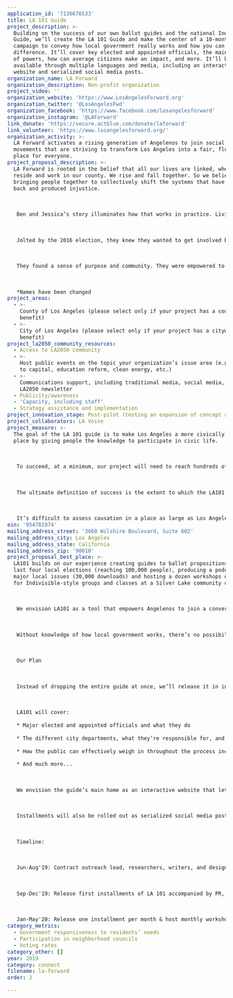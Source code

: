 ```yaml
---
application_id: '7136676533'
title: LA 101 Guide
project_description: >-
  Building on the success of our own ballot guides and the national Indivisible
  Guide, we’ll create the LA 101 Guide and make the center of a 10-month
  campaign to convey how local government really works and how you can make a
  difference. It’ll cover key elected and appointed officials, the main levers
  of powers, how can average citizens make an impact, and more. It’ll be
  available through multiple languages and media, including an interactive
  website and serialized social media posts.
organization_name: LA Forward
organization_description: Non-profit organization
project_video: ''
organization_website: 'https://www.LosAngelesForward.org'
organization_twitter: '@LosAngelesFwd'
organization_facebook: 'https://www.facebook.com/losangelesforward'
organization_instagram: '@LAForward'
link_donate: 'https://secure.actblue.com/donate/laforward'
link_volunteer: 'https://www.losangelesforward.org/'
organization_activity: >-
  LA Forward activates a rising generation of Angelenos to join social justice
  movements that are striving to transform Los Angeles into a fair, flourishing
  place for everyone.
project_proposal_description: >-
  LA Forward is rooted in the belief that all our lives are linked, wherever we
  reside and work in our county. We rise and fall together. So we believe in
  bringing people together to collectively shift the systems that have held us
  back and produced injustice.
   
   
   
   Ben and Jessica’s story illuminates how that works in practice. Living on the Westside and raising two small children, they’d been civically disconnected before 2016. Working for a solar energy company and a UCLA autism clinic, they’d assumed things were on track to get better nationally and locally. Their only form of civic engagement was voting in major elections. And while they used LA Forward’s ballot guide for local and state propositions, their attention was on national issues. 
   
   
   
   Jolted by the 2016 election, they knew they wanted to get involved but they didn’t know how. After a few frustrating attempts at involvement with local chapters of national groups, they came to a LA Forward house party about Civics101 and decided to become LA Forward members. At first, they felt like they didn’t know what they were doing. But they were glad for the community, including people with more civic experience. They went from attending marches to registering voters at marches to actually empowering the parents of their kids’ classmates to gathering hundreds signatures for a key ballot initiatives. They joined LA Forward’s core leadership team and lead our coalition-based work to decriminalize street vending statewide and actually build homes for the homeless.
   
   
   
   They found a sense of purpose and community. They were empowered to educate and organize their friends, co-workers, and fellow parents. One result of this new engagement was to help people like Marisol, a street vendor and activist in Boyle Heights, to finally be able to earn a living without fear of harassment and deportation, to know there was a chance her son’s school might be fully funded, that her homeless neighbors would finally have a roof over their heads and a bed to sleep in. Even though LA’s great geographical and social distance still separates these families—they haven’t met in person and may never do so—their lives have been intertwined for good, to their mutual benefit.
   
   
   
   *Names have been changed
project_areas:
  - >-
    County of Los Angeles (please select only if your project has a countywide
    benefit)
  - >-
    City of Los Angeles (please select only if your project has a citywide
    benefit)
project_la2050_community_resources:
  - Access to LA2050 community
  - >-
    Host public events on the topic your organization’s issue area (e.g. access
    to capital, education reform, clean energy, etc.) 
  - >-
    Communications support, including traditional media, social media, and
    LA2050 newsletter
  - Publicity/awareness
  - 'Capacity, including staff'
  - Strategy assistance and implementation
project_innovation_stage: Post-pilot (testing an expansion of concept after initially successful pilot)
project_collaborators: LA Voice
project_measure: >-
  The goal of the LA 101 guide is to make Los Angeles a more civically engaged
  place by giving people the knowledge to participate in civic life.
   
   
   
   To succeed, at a minimum, our project will need to reach hundreds of thousands of Angelenos. We will carefully measure how many people see the guide—through tracking traffic to the website, video views, social media engagement, and downloads, as well as the number of people who attend workshops. Our goal is that those people will mirror LA’s geographic and demographic diversity.
   
   
   
   The ultimate definition of success is the extent to which the LA101 guide can increase civic engagement—how many people are sending in comments on pending policies, calling elected officials, showing up to council hearings, meeting with the staff of elected offices, joining neighborhood councils, volunteering with advocacy groups, voting and getting their friends to vote, especially on local candidates and measures.
   
   
   
   It’s difficult to assess causation in a place as large as Los Angeles but we will create surveys to ask workshop and online participants about their behavior and that of their social circles to see how it changes from before their contact with the guide to a year later.
ein: '954781974'
mailing_address_street: '3660 Wilshire Boulevard, Suite 602'
mailing_address_city: Los Angeles
mailing_address_state: California
mailing_address_zip: '90010'
project_proposal_best_place: >-
  LA101 builds on our experience creating guides to ballot propositions in the
  last four local elections (reaching 100,000 people), producing a podcast about
  major local issues (30,000 downloads) and hosting a dozen workshops on LA 101
  for Indivisible-style groups and classes at a Silver Lake community center.
   
   
   
   We envision LA101 as a tool that empowers Angelenos to join a conversation with elected officials, decision-makers, and local government over the policies that will determine the future of our region. 
   
   
   
   Without knowledge of how local government works, there’s no possibility of impacting it. By illuminating the workings of the city, the guide and workshops will pave the way for greater involvement. When Angelenos learn effective ways to voice their views, they’ll have the confidence and know-how necessary not only to participate in local elections, but to do the mundane and crucial civic work of calling elected officials, showing up to council hearings, meeting with government staffers, joining neighborhood councils, and volunteering with advocacy organizations.
   
   
   
   Our Plan
   
   
   
   Instead of dropping the entire guide at once, we’ll release it in installments starting with the most basic information and moving to increasingly detailed and sophisticated sections on the workings of local government. This approach, inspired by the agile software development model, will allow us to produce results quickly and to adjust our ongoing work in response to feedback. It will also provide multiple opportunities to garner public attention.
   
   
   
   LA101 will cover:
   
   * Major elected and appointed officials and what they do
   
   * The different city departments, what they’re responsible for, and how they impact your life
   
   * How the public can effectively weigh in throughout the process including how to reach elected officials, the art of public comments and lobby visits, fundamentals of building relationships and coalitions
   
   * And much more...
   
   
   
   We envision the guide’s main home as an interactive website that lets people use the guide however they prefer—whether that’s getting a quick answer to one question or gaining a comprehensive understanding of the local governmental system from A to Z. 
   
   
   
   Installments will also be rolled out as serialized social media posts, and we’ll create a Vox-style video about the first installment to publicize the guide. To reach an audience that matches LA’s diversity we will collaborate with a wide variety of community groups in our network to hold workshops across the county. We’ll hire a grassroots, community-focused PR firm to pitch stories on LA101 to regional, neighborhood, and ethnic media. 
   
   
   
   Timeline:
   
   
   
   Jun-Aug'19: Contract outreach lead, researchers, writers, and designers, recruit community partners & develop first content chunks
   
   
   
   Sep-Dec'19: Release first installments of LA 101 accompanied by PR, press & community outreach. Host first 10 workshops in communities around LA
   
   
   
   Jan-May'20: Release one installment per month & host monthly workshops
category_metrics:
  - Government responsiveness to residents’ needs
  - Participation in neighborhood councils
  - Voting rates
category_other: []
year: 2019
category: connect
filename: la-forward
order: 2

---
```

